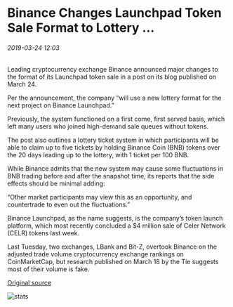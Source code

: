 # Binance Changes Launchpad Token Sale Format to Lottery ...

###### 2019-03-24 12:03

Leading cryptocurrency exchange Binance announced major changes to the format of its Launchpad token sale in a post on its blog published on March 24.

Per the announcement, the company “will use a new lottery format for the next project on Binance Launchpad.”

Previously, the system functioned on a first come, first served basis, which left many users who joined high-demand sale queues without tokens.

The post also outlines a lottery ticket system in which participants will be able to claim up to five tickets by holding Binance Coin (BNB) tokens over the 20 days leading up to the lottery, with 1 ticket per 100 BNB.

While Binance admits that the new system may cause some fluctuations in BNB trading before and after the snapshot time, its reports that the side effects should be minimal adding:

“Other market participants may view this as an opportunity, and countertrade to even out the fluctuations.”

Binance Launchpad, as the name suggests, is the company’s token launch platform, which most recently concluded a $4 million sale of Celer Network (CELR) tokens last week.

Last Tuesday, two exchanges, LBank and Bit-Z, overtook Binance on the adjusted trade volume cryptocurrency exchange rankings on CoinMarketCap, but research published on March 18 by the Tie suggests most of their volume is fake.

[Original source](https://cointelegraph.com/news/binance-changes-launchpad-token-sale-format-to-lottery)

![stats](https://c.statcounter.com/11760860/0/a89fa40b/1/ "stats")